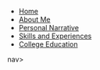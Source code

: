 <nav>
<ul class="navabar">
	<li> <a href="/">Home</a></li>
	<li> <a href="/"> About Me</a></li>
 	<li> <a href="/"> Personal Narrative</a></li>
	<li> <a href="/"> Skills and Experiences</a></li>
 	<li> <a href="/"> College Education</a></li>
</ul>
</nav>nav>
